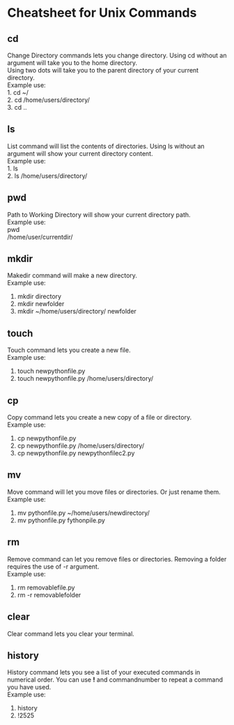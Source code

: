 # Cheatsheet for Unix Commands  
## **cd**     
Change Directory commands lets you change directory. Using cd without an argument will take you to the home directory.    
Using two dots will take you to the parent directory of your current directory.    
  Example use:         
     1. cd ~/      
     2. cd /home/users/directory/     
     3. cd ..      
   
## **ls**    
List command will list the contents of directories. Using ls without an argument will show your current directory content.    
Example use:    
    1. ls    
    2. ls /home/users/directory/    
    
## **pwd**     
Path to Working Directory will show your current directory path.    
Example use:    
pwd    
/home/user/currentdir/    

## **mkdir**
Makedir command will make a new directory.     
Example use:    
  1. mkdir directory      
  2. mkdir newfolder       
  3. mkdir ~/home/users/directory/ newfolder    
 
## **touch**
Touch command lets you create a new file.     
Example use:    
  1. touch newpythonfile.py    
  2. touch newpythonfile.py /home/users/directory/    
  
## **cp**    
Copy command lets you create a new copy of a file or directory.    
Example use:    
  1. cp newpythonfile.py    
  2. cp newpythonfile.py /home/users/directory/    
  3. cp newpythonfile.py newpythonfilec2.py    
  
## **mv**    
Move command will let you move files or directories. Or just rename them.    
Example use:    
  1. mv pythonfile.py ~/home/users/newdirectory/    
  2. mv pythonfile.py fythonpile.py    
  
## **rm**    
Remove command can let you remove files or directories. Removing a folder requires the use of -r argument.    
Example use:    
  1. rm removablefile.py    
  2. rm -r removablefolder    
  
## **clear**    
Clear command lets you clear your terminal.    

## **history**    
History command lets you see a list of your executed commands in numerical order. You can use **!** and commandnumber to repeat a command you have used.    
Example use:     
  1. history    
  2. !2525    
  
  

  
 
  

  
  

     
     
    
    
    
    


  
